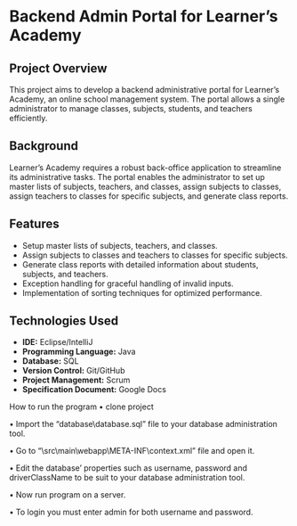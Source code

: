 # Backend Admin Portal for Learner’s Academy

## Project Overview
This project aims to develop a backend administrative portal for Learner’s Academy, an online school management system. The portal allows a single administrator to manage classes, subjects, students, and teachers efficiently.

## Background
Learner’s Academy requires a robust back-office application to streamline its administrative tasks. The portal enables the administrator to set up master lists of subjects, teachers, and classes, assign subjects to classes, assign teachers to classes for specific subjects, and generate class reports.

## Features
- Setup master lists of subjects, teachers, and classes.
- Assign subjects to classes and teachers to classes for specific subjects.
- Generate class reports with detailed information about students, subjects, and teachers.
- Exception handling for graceful handling of invalid inputs.
- Implementation of sorting techniques for optimized performance.

## Technologies Used
- **IDE:** Eclipse/IntelliJ
- **Programming Language:** Java
- **Database:** SQL
- **Version Control:** Git/GitHub
- **Project Management:** Scrum
- **Specification Document:** Google Docs

How to run the program
•	clone project

•	Import the “database\database.sql” file to your database administration tool.

•	Go to “\src\main\webapp\META-INF\context.xml” file and open it.

•	Edit the database’ properties such as username, password and driverClassName to be suit to your database administration tool.

•	Now run program on a server.

•	To login you must enter admin for both username and password.
